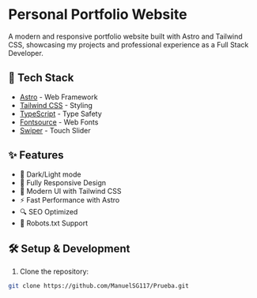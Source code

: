 # Personal Portfolio Website

A modern and responsive portfolio website built with Astro and Tailwind CSS, showcasing my projects and professional experience as a Full Stack Developer.

## 🚀 Tech Stack

- [Astro](https://astro.build/) - Web Framework
- [Tailwind CSS](https://tailwindcss.com/) - Styling
- [TypeScript](https://www.typescriptlang.org/) - Type Safety
- [Fontsource](https://fontsource.org/) - Web Fonts
- [Swiper](https://swiperjs.com/) - Touch Slider

## ✨ Features

- 🌙 Dark/Light mode
- 📱 Fully Responsive Design
- 🎨 Modern UI with Tailwind CSS
- ⚡ Fast Performance with Astro
- 🔍 SEO Optimized
- 🤖 Robots.txt Support

## 🛠️ Setup & Development

1. Clone the repository:
```bash
git clone https://github.com/ManuelSG117/Prueba.git